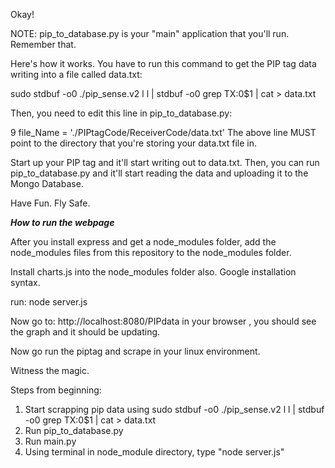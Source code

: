 Okay!

NOTE: pip_to_database.py is your "main" application that you'll run. Remember that. 

Here's how it works. You have to run this command to get the PIP tag data writing into a file
called data.txt:

sudo stdbuf -o0 ./pip_sense.v2 l l | stdbuf -o0 grep TX:0$1 | cat > data.txt

Then, you need to edit this line in pip_to_database.py:

9 file_Name = './PIPtagCode/ReceiverCode/data.txt'
The above line MUST point to the directory that you're storing your data.txt file in.

Start up your PIP tag and it'll start writing out to data.txt. Then, you can run pip_to_database.py
and it'll start reading the data and uploading it to the Mongo Database.

Have Fun. Fly Safe. 

***How to run the webpage***

After you install express and get a node_modules folder, add the node_modules files from this
repository to the node_modules folder.

Install charts.js into the node_modules folder also. Google installation syntax.

run: node server.js

Now go to: http://localhost:8080/PIPdata in your browser , you should see the graph and it 
should be updating.

Now go run the piptag and scrape in your linux environment. 

Witness the magic.

Steps from beginning:
1. Start scrapping pip data using sudo stdbuf -o0 ./pip_sense.v2 l l | stdbuf -o0 grep TX:0$1 | cat > data.txt
2. Run pip_to_database.py
3. Run main.py
4. Using terminal in node_module directory, type "node server.js" 
